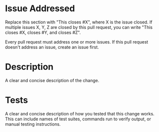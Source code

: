 # Issue Addressed
Replace this section with "This closes #X", where X is the issue closed.  If multiple issues X, Y, Z are closed by this pull request, you can write "This closes #X, closes #Y, and closes #Z".

Every pull request must address one or more issues.  If this pull request doesn't address an issue, create an issue first.

# Description
A clear and concise description of the change.

# Tests
A clear and concise description of how you tested that this change works.  This can include names of test suites, commands run to verify output, or manual testing instructions.
